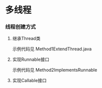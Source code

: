 # 多线程

### 线程创建方式

1. 继承Thread类

   示例代码见 Method1ExtendThread.java 

2. 实现Runnable接口

   示例代码见 Method2ImplementsRunnable

3. 实现Callable接口



